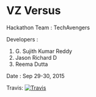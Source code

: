 # VZ Versus

Hackathon Team : TechAvengers

Developers :

1. G. Sujith Kumar Reddy
2. Jason Richard D
3. Reema Dutta

Date : Sep 29-30, 2015

Travis:   [![Travis](https://travis-ci.org/Sujithkumarreddy/CFSampleWithAB.svg)](https://travis-ci.org/Sujithkumarreddy/CFSampleWithAB)

